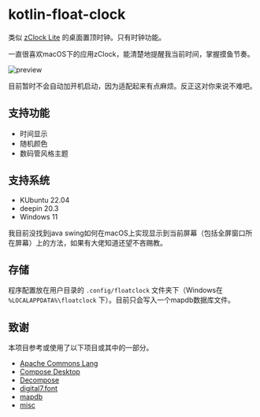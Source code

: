 # kotlin-float-clock

类似 [zClock Lite](https://apps.apple.com/us/app/zclock-lite-topmost-clock/id1489475245?mt=12) 的桌面置顶时钟。只有时钟功能。

一直很喜欢macOS下的应用zClock，能清楚地提醒我当前时间，掌握摸鱼节奏。

![preview](doc/preview.png)

目前暂时不会自动加开机启动，因为适配起来有点麻烦。反正这对你来说不难吧。

## 支持功能

- 时间显示
- 随机颜色
- 数码管风格主题

## 支持系统

- KUbuntu 22.04
- deepin 20.3
- Windows 11

我目前没找到java swing如何在macOS上实现显示到当前屏幕（包括全屏窗口所在屏幕）上的方法，如果有大佬知道还望不吝赐教。

## 存储

程序配置放在用户目录的 `.config/floatclock` 文件夹下（Windows在 `%LOCALAPPDATA%\floatclock` 下）。目前只会写入一个mapdb数据库文件。

## 致谢

本项目参考或使用了以下项目或其中的一部分。

- [Apache Commons Lang](https://github.com/apache/commons-lang)
- [Compose Desktop](https://github.com/JetBrains/compose-jb)
- [Decompose](https://github.com/arkivanov/Decompose)
- [digital7.font](https://www.dafont.com/digital-7.font)
- [mapdb](https://mapdb.org/)
- [misc](https://github.com/jjYBdx4IL/misc)
